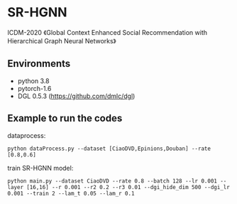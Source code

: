 # SR-HGNN
ICDM-2020
《Global Context Enhanced Social Recommendation with Hierarchical Graph Neural Networks》
## Environments

- python 3.8
- pytorch-1.6
- DGL 0.5.3 (https://github.com/dmlc/dgl)

## Example to run the codes		

dataprocess:

```
python dataProcess.py --dataset [CiaoDVD,Epinions,Douban] --rate [0.8,0.6]
```

train SR-HGNN model:

```
python main.py --dataset CiaoDVD --rate 0.8 --batch 128 --lr 0.001 --layer [16,16] --r 0.001 --r2 0.2 --r3 0.01 --dgi_hide_dim 500 --dgi_lr 0.001 --train 2 --lam_t 0.05 --lam_r 0.1
```


